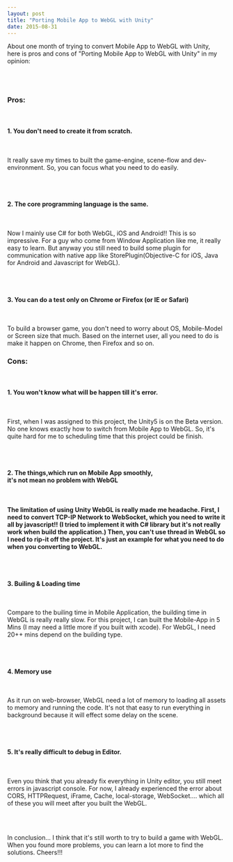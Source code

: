```yaml
---
layout: post
title: "Porting Mobile App to WebGL with Unity"
date: 2015-08-31
---
```


<p class="lead"> About one month of trying to convert Mobile App to WebGL with Unity, <br/>
here is pros and cons of "Porting Mobile App to WebGL with Unity" in my opinion: <br/> </p>
<br/>
<br/>

<div class="jumbotron">

<h3> Pros: </h3> <br/>
<h4> 1. You don't need to create it from scratch. </h4> <br/>
<p class="text-left"> It really save my times to built the game-engine, scene-flow and dev-environment. So, you can focus what you need to do easily. </p>
<br/>
<br/>
<h4> 2. The core programming language is the same. </h4> <br/>
<p class="text-left"> Now I mainly use C# for both WebGL, iOS and Android!! This is so impressive. For a guy who come from Window Application like me, it really easy to learn. But anyway you still need to build some plugin for communication with native app like StorePlugin(Objective-C for iOS, Java for Android and Javascript for WebGL). </p>
<br/>
<br/>
<h4> 3. You can do a test only on Chrome or Firefox (or IE or Safari) </h4> <br/>
<p class="text-left"> To build a browser game, you don't need to worry about OS, Mobile-Model or Screen size that much. Based on the internet user, all you need to do is make it happen on Chrome, then Firefox and so on. </p>

</div>

<div class="jumbotron">

<h3> Cons: </h3> <br/>
<h4> 1. You won't know what will be happen till it's error. </h4> <br/>
<p class="text-left"> First, when I was assigned to this project, the Unity5 is on the Beta version. No one knows exactly how to switch from Mobile App to WebGL. So, it's quite hard for me to scheduling time that this project could be finish. </p>
<br/>
<br/>
<h4> 2. The things,which run on Mobile App smoothly, <br/>
	it's not mean no problem with WebGL <h4> <br/>
<p class="text-left"> The limitation of using Unity WebGL is really made me headache. First, I need to convert TCP-IP Network to WebSocket, which you need to write it all by javascript!! (I tried to implement it with C# library but it's not really work when build the application.) Then, you can't use thread in WebGL so I need to rip-it off the project. It's just an example for what you need to do when you converting to WebGL. </p>
<br/>
<br/>
<h4> 3. Builing & Loading time </h4> <br/>
<p class="text-left"> Compare to the builing time in Mobile Application, the building time in WebGL is really really slow. For this project, I can built the Mobile-App in 5 Mins (I may need a little more if you built with xcode). For WebGL, I need 20++ mins depend on the building type. </p>
<br/>
<br/>
<h4> 4. Memory use </h4> <br/>
<p class="text-left"> As it run on web-browser, WebGL need a lot of memory to loading all assets to memory and running the code. It's not that easy to run everything in background because it will effect some delay on the scene. </p>
<br/>
<br/>
<h4> 5. It's really difficult to debug in Editor. </h4> <br/>
<p class="text-left"> Even you think that you already fix everything in Unity editor, you still meet errors in javascript console. For now, I already experienced the error about CORS, HTTPRequest, iFrame, Cache, local-storage, WebSocket.... which all of these you will meet after you built the WebGL. </p>

</div>

<br/>
<br/>

<p class="lead"> In conclusion... I think that it's still worth to try to build a game with WebGL. When you found more problems, you can learn a lot more to find the solutions. Cheers!!! </p>